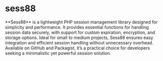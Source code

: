 <h1> sess88 </h1>
**Sess88** is a lightweight PHP session management library designed for simplicity and performance. It provides essential functions for handling session data securely, with support for custom expiration, encryption, and storage options. Ideal for small to medium projects, Sess88 ensures easy integration and efficient session handling without unnecessary overhead. Available on GitHub and Packagist, it’s a practical choice for developers seeking a minimalistic yet powerful session solution.

